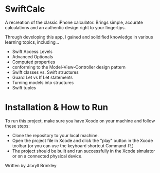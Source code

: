# SwiftCalc
A recreation of the classic iPhone calculator. Brings simple, accurate calculations and an authentic design right to your fingertips.

Through developing this app, I gained and solidified knowledge in various learning topics, including...

* Swift Access Levels
* Advanced Optionals
* Computed properties
* conforming to the Model-View-Controller design pattern
* Swift classes vs. Swift structures
* Guard Let vs If Let statements
* Turning models into structures
* Swift tuples


# Installation & How to Run

To run this project, make sure you have Xcode on your machine and follow these steps:

* Clone the repository to your local machine.
* Open the project file in Xcode and click the "play" button in the Xcode toolbar (or you can use the keyboard shortcut Command-R.)
* The project should be built and run successfully in the Xcode simulator or on a connected physical device.
  
Written by Jibryll Brinkley
